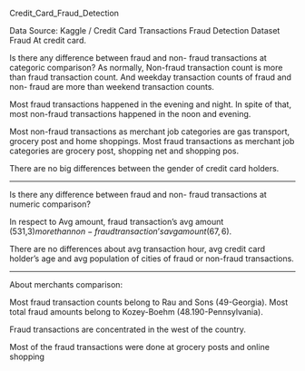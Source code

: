 Credit_Card_Fraud_Detection

Data Source: Kaggle / Credit Card Transactions Fraud Detection Dataset Fraud At credit card.

Is there any difference between fraud and non- fraud transactions at categoric comparison?
As normally, Non-fraud transaction count is more than fraud transaction count. And weekday transaction counts of fraud and non- fraud are more than weekend transaction counts.

Most fraud transactions happened in the evening and night. In spite of that, most non-fraud transactions happened in the noon and evening.

Most non-fraud transactions as merchant job categories are gas transport, grocery post and home shoppings. Most fraud transactions as merchant job categories are grocery post, shopping net and shopping pos.

There are no big differences between the gender of credit card holders.

-------------------

Is there any difference between fraud and non- fraud transactions at numeric comparison?


In respect to Avg amount, fraud transaction’s avg amount (531,3$) more than non-fraud transaction’s avg amount (67,6$).

There are no differences about avg transaction hour, avg credit card holder’s age and avg population of cities of fraud or non-fraud transactions.

-------------------

About merchants comparison:

Most fraud transaction counts belong to Rau and Sons (49-Georgia). Most total fraud amounts belong to Kozey-Boehm (48.190-Pennsylvania).

Fraud transactions are concentrated in the west of the country.

Most of the fraud transactions were done at grocery posts and online shopping
